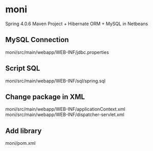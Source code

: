 # moni
Spring 4.0.6 Maven Project + Hibernate ORM + MySQL in Netbeans

<h2>MySQL Connection</h2>
moni/src/main/webapp/WEB-INF/jdbc.properties<br/>

<h2>Script SQL</h2>
moni/src/main/webapp/WEB-INF/sql/spring.sql<br/>

<h2>Change package in XML</h2>
moni/src/main/webapp/WEB-INF/applicationContext.xml<br/>
moni/src/main/webapp/WEB-INF/dispatcher-servlet.xml<br/>

<h2>Add library</h2>
moni/pom.xml<br/>
